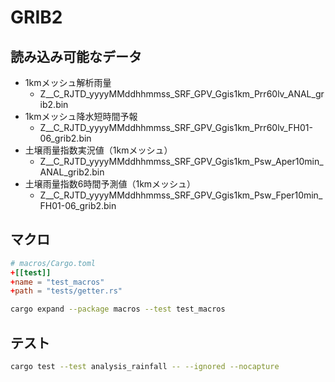 # GRIB2

## 読み込み可能なデータ

* 1kmメッシュ解析雨量
  * Z__C_RJTD_yyyyMMddhhmmss_SRF_GPV_Ggis1km_Prr60lv_ANAL_grib2.bin
* 1kmメッシュ降水短時間予報
  * Z__C_RJTD_yyyyMMddhhmmss_SRF_GPV_Ggis1km_Prr60lv_FH01-06_grib2.bin
* 土壌雨量指数実況値（1kmメッシュ）
  * Z__C_RJTD_yyyyMMddhhmmss_SRF_GPV_Ggis1km_Psw_Aper10min_ANAL_grib2.bin
* 土壌雨量指数6時間予測値（1kmメッシュ）
  * Z__C_RJTD_yyyyMMddhhmmss_SRF_GPV_Ggis1km_Psw_Fper10min_FH01-06_grib2.bin

## マクロ

```toml
# macros/Cargo.toml
+[[test]]
+name = "test_macros"
+path = "tests/getter.rs"
```

```sh
cargo expand --package macros --test test_macros
```

## テスト

```sh
cargo test --test analysis_rainfall -- --ignored --nocapture
```
